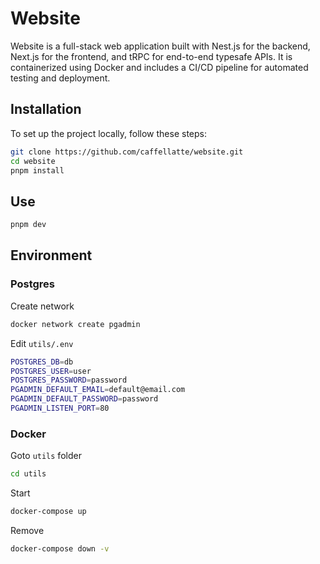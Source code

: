 # Website

Website is a full-stack web application built with Nest.js for the backend, Next.js for the frontend, and tRPC for end-to-end typesafe APIs. It is containerized using Docker and includes a CI/CD pipeline for automated testing and deployment.

## Installation

To set up the project locally, follow these steps:

```bash
git clone https://github.com/caffellatte/website.git
cd website
pnpm install
```

## Use

```bash
pnpm dev
```

## Environment

### Postgres

Create network

```bash
docker network create pgadmin
```

Edit `utils/.env`

```bash
POSTGRES_DB=db
POSTGRES_USER=user
POSTGRES_PASSWORD=password
PGADMIN_DEFAULT_EMAIL=default@email.com
PGADMIN_DEFAULT_PASSWORD=password
PGADMIN_LISTEN_PORT=80
```

### Docker

Goto `utils` folder

```bash
cd utils
```

Start

```bash
docker-compose up
```

Remove

```bash
docker-compose down -v
```
